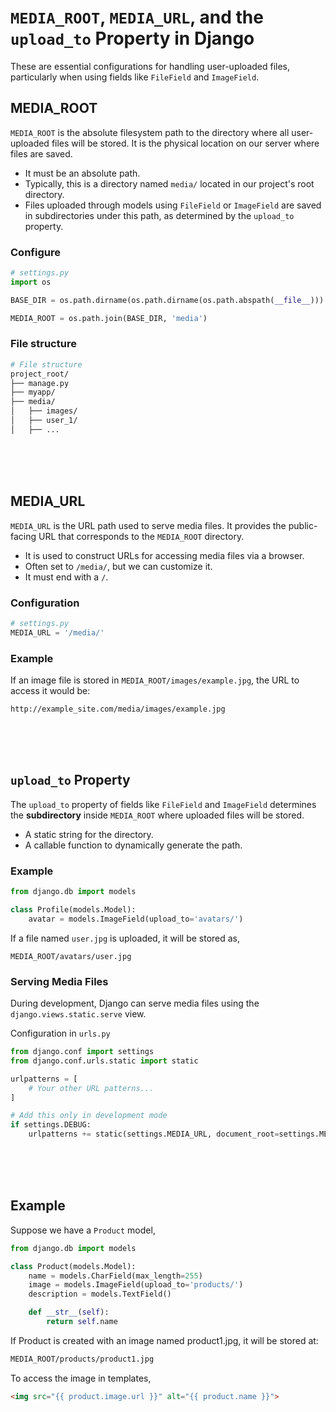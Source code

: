 # `MEDIA_ROOT`, `MEDIA_URL`, and the `upload_to` Property in Django
These are essential configurations for handling user-uploaded files, particularly when using fields like `FileField` and `ImageField`.

## MEDIA_ROOT
`MEDIA_ROOT` is the absolute filesystem path to the directory where all user-uploaded files will be stored. It is the physical location on our server where files are saved.
- It must be an absolute path.
- Typically, this is a directory named `media/` located in our project's root directory.
- Files uploaded through models using `FileField` or `ImageField` are saved in subdirectories under this path, as determined by the `upload_to` property.

### Configure
```python
# settings.py
import os

BASE_DIR = os.path.dirname(os.path.dirname(os.path.abspath(__file__)))

MEDIA_ROOT = os.path.join(BASE_DIR, 'media')
```
### File structure
```bash
# File structure
project_root/
├── manage.py
├── myapp/
├── media/
│   ├── images/
│   ├── user_1/
│   ├── ...
```

<br>
<br>
<br>

## MEDIA_URL
`MEDIA_URL` is the URL path used to serve media files. It provides the public-facing URL that corresponds to the `MEDIA_ROOT` directory.
- It is used to construct URLs for accessing media files via a browser.
- Often set to `/media/`, but we can customize it.
- It must end with a `/`.

### Configuration
```python
# settings.py
MEDIA_URL = '/media/'
```

### Example
If an image file is stored in `MEDIA_ROOT/images/example.jpg`, the URL to access it would be:
```
http://example_site.com/media/images/example.jpg
```

<br>
<br>
<br>

## `upload_to` Property
The `upload_to` property of fields like `FileField` and `ImageField` determines the **subdirectory** inside `MEDIA_ROOT` where uploaded files will be stored. 
- A static string for the directory.
- A callable function to dynamically generate the path.

### Example
```python
from django.db import models

class Profile(models.Model):
    avatar = models.ImageField(upload_to='avatars/')
```
If a file named `user.jpg` is uploaded, it will be stored as,
```
MEDIA_ROOT/avatars/user.jpg
```

### Serving Media Files
During development, Django can serve media files using the `django.views.static.serve` view.

Configuration in `urls.py`

```python
from django.conf import settings
from django.conf.urls.static import static

urlpatterns = [
    # Your other URL patterns...
]

# Add this only in development mode
if settings.DEBUG:
    urlpatterns += static(settings.MEDIA_URL, document_root=settings.MEDIA_ROOT)

```

<br>
<br>
<br>

## Example
Suppose we have a `Product` model,
```python
from django.db import models

class Product(models.Model):
    name = models.CharField(max_length=255)
    image = models.ImageField(upload_to='products/')
    description = models.TextField()

    def __str__(self):
        return self.name

```

If Product is created with an image named product1.jpg, it will be stored at:
```bash
MEDIA_ROOT/products/product1.jpg
```

To access the image in templates,
```html
<img src="{{ product.image.url }}" alt="{{ product.name }}">
```